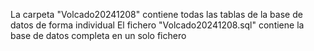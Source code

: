 La carpeta "Volcado20241208" contiene todas las tablas de la base de datos de forma individual
El fichero "Volcado20241208.sql" contiene la base de datos completa en un solo fichero

